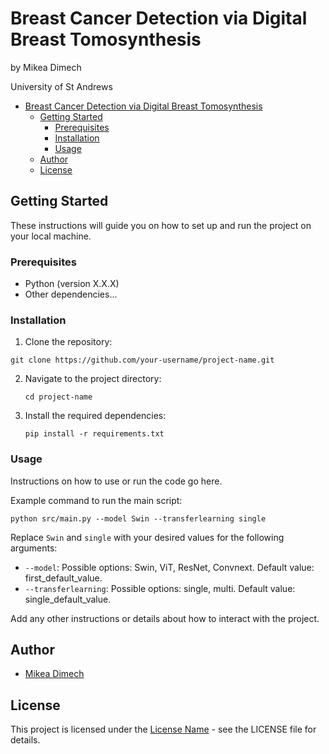 # Breast Cancer Detection via Digital Breast Tomosynthesis

by Mikea Dimech

University of St Andrews

- [Breast Cancer Detection via Digital Breast Tomosynthesis](#breast-cancer-detection-via-digital-breast-tomosynthesis)
  - [Getting Started](#getting-started)
    - [Prerequisites](#prerequisites)
    - [Installation](#installation)
    - [Usage](#usage)
  - [Author](#author)
  - [License](#license)


## Getting Started

These instructions will guide you on how to set up and run the project on your local machine.

### Prerequisites

- Python (version X.X.X)
- Other dependencies...

### Installation

1. Clone the repository:

  ```git clone https://github.com/your-username/project-name.git```

2. Navigate to the project directory:

   
   ```cd project-name```
   

3. Install the required dependencies:

  
   ```pip install -r requirements.txt```
   

### Usage

Instructions on how to use or run the code go here.

Example command to run the main script:


```python src/main.py --model Swin --transferlearning single```

Replace `Swin` and `single` with your desired values for the following arguments:

- `--model`: Possible options: Swin, ViT, ResNet, Convnext. Default value: first_default_value.
- `--transferlearning`: Possible options: single, multi. Default value: single_default_value.

Add any other instructions or details about how to interact with the project.

## Author

- [Mikea Dimech](https://github.com/mikeadimech)

## License

This project is licensed under the [License Name](LICENSE) - see the LICENSE file for details.

